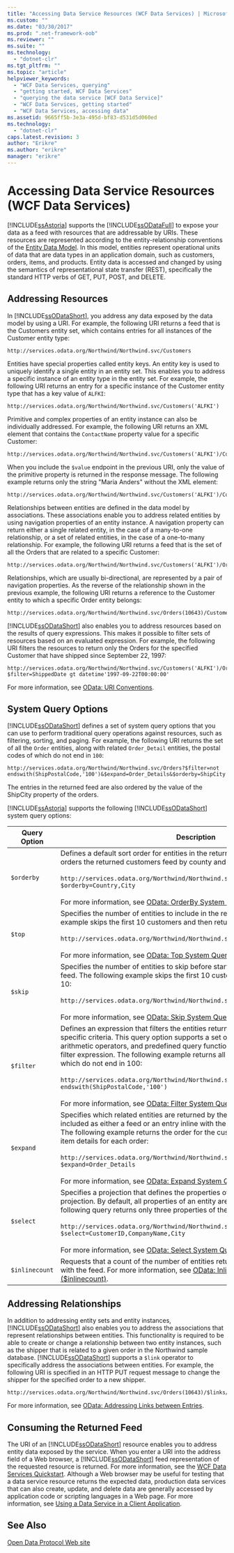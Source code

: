 ```yaml
---
title: "Accessing Data Service Resources (WCF Data Services) | Microsoft Docs"
ms.custom: ""
ms.date: "03/30/2017"
ms.prod: ".net-framework-oob"
ms.reviewer: ""
ms.suite: ""
ms.technology: 
  - "dotnet-clr"
ms.tgt_pltfrm: ""
ms.topic: "article"
helpviewer_keywords: 
  - "WCF Data Services, querying"
  - "getting started, WCF Data Services"
  - "querying the data service [WCF Data Service]"
  - "WCF Data Services, getting started"
  - "WCF Data Services, accessing data"
ms.assetid: 9665ff5b-3e3a-495d-bf83-d531d5d060ed
ms.technology: 
  - "dotnet-clr"
caps.latest.revision: 3
author: "Erikre"
ms.author: "erikre"
manager: "erikre"
---
```

# Accessing Data Service Resources (WCF Data Services)
[!INCLUDE[ssAstoria](../../../../includes/ssastoria-md.md)] supports the [!INCLUDE[ssODataFull](../../../../includes/ssodatafull-md.md)] to expose your data as a feed with resources that are addressable by URIs. These resources are represented according to the entity-relationship conventions of the [Entity Data Model](../../../../docs/framework/data/adonet/entity-data-model.md). In this model, entities represent operational units of data that are data types in an application domain, such as customers, orders, items, and products. Entity data is accessed and changed by using the semantics of representational state transfer (REST), specifically the standard HTTP verbs of GET, PUT, POST, and DELETE.  
  
## Addressing Resources  
 In [!INCLUDE[ssODataShort](../../../../includes/ssodatashort-md.md)], you address any data exposed by the data model by using a URI. For example, the following URI returns a feed that is the Customers entity set, which contains entries for all instances of the Customer entity type:  
  
```  
http://services.odata.org/Northwind/Northwind.svc/Customers  
```  
  
 Entities have special properties called entity keys. An entity key is used to uniquely identify a single entity in an entity set. This enables you to address a specific instance of an entity type in the entity set. For example, the following URI returns an entry for a specific instance of the Customer entity type that has a key value of `ALFKI`:  
  
```  
http://services.odata.org/Northwind/Northwind.svc/Customers('ALFKI')  
```  
  
 Primitive and complex properties of an entity instance can also be individually addressed. For example, the following URI returns an XML element that contains the `ContactName` property value for a specific Customer:  
  
```  
http://services.odata.org/Northwind/Northwind.svc/Customers('ALFKI')/ContactName  
```  
  
 When you include the `$value` endpoint in the previous URI, only the value of the primitive property is returned in the response message. The following example returns only the string "Maria Anders" without the XML element:  
  
```  
http://services.odata.org/Northwind/Northwind.svc/Customers('ALFKI')/ContactName/$value  
```  
  
 Relationships between entities are defined in the data model by associations. These associations enable you to address related entities by using navigation properties of an entity instance. A navigation property can return either a single related entity, in the case of a many-to-one relationship, or a set of related entities, in the case of a one-to-many relationship. For example, the following URI returns a feed that is the set of all the Orders that are related to a specific Customer:  
  
```  
http://services.odata.org/Northwind/Northwind.svc/Customers('ALFKI')/Orders  
```  
  
 Relationships, which are usually bi-directional, are represented by a pair of navigation properties. As the reverse of the relationship shown in the previous example, the following URI returns a reference to the Customer entity to which a specific Order entity belongs:  
  
```  
http://services.odata.org/Northwind/Northwind.svc/Orders(10643)/Customer  
```  
  
 [!INCLUDE[ssODataShort](../../../../includes/ssodatashort-md.md)] also enables you to address resources based on the results of query expressions. This makes it possible to filter sets of resources based on an evaluated expression. For example, the following URI filters the resources to return only the Orders for the specified Customer that have shipped since September 22, 1997:  
  
```  
http://services.odata.org/Northwind/Northwind.svc/Customers('ALFKI')/Orders?$filter=ShippedDate gt datetime'1997-09-22T00:00:00'  
```  
  
 For more information, see [OData: URI Conventions](http://go.microsoft.com/fwlink/?LinkId=185564).  
  
## System Query Options  
 [!INCLUDE[ssODataShort](../../../../includes/ssodatashort-md.md)] defines a set of system query options that you can use to perform traditional query operations against resources, such as filtering, sorting, and paging. For example, the following URI returns the set of all the `Order` entities, along with related `Order_Detail` entities, the postal codes of which do not end in `100`:  
  
```  
http://services.odata.org/Northwind/Northwind.svc/Orders?$filter=not endswith(ShipPostalCode,'100')&$expand=Order_Details&$orderby=ShipCity  
```  
  
 The entries in the returned feed are also ordered by the value of the ShipCity property of the orders.  
  
 [!INCLUDE[ssAstoria](../../../../includes/ssastoria-md.md)] supports the following [!INCLUDE[ssODataShort](../../../../includes/ssodatashort-md.md)] system query options:  
  
|Query Option|Description|  
|------------------|-----------------|  
|`$orderby`|Defines a default sort order for entities in the returned feed. The following query orders the returned customers feed by county and city:<br /><br /> `http://services.odata.org/Northwind/Northwind.svc/Customers?$orderby=Country,City`<br /><br /> For more information, see [OData: OrderBy System Query Option ($orderby)](http://go.microsoft.com/fwlink/?LinkId=186968).|  
|`$top`|Specifies the number of entities to include in the returned feed. The following example skips the first 10 customers and then returns the next 10:<br /><br /> `http://services.odata.org/Northwind/Northwind.svc/Customers?$skip=10&$top=10`<br /><br /> For more information, see [OData: Top System Query Option ($top)](http://go.microsoft.com/fwlink/?LinkId=186969).|  
|`$skip`|Specifies the number of entities to skip before starting to return entities in the feed. The following example skips the first 10 customers and then returns the next 10:<br /><br /> `http://services.odata.org/Northwind/Northwind.svc/Customers?$skip=10&$top=10`<br /><br /> For more information, see [OData: Skip System Query Option ($skip)](http://go.microsoft.com/fwlink/?LinkId=186971).|  
|`$filter`|Defines an expression that filters the entities returned in the feed based on specific criteria. This query option supports a set of logical comparison operators, arithmetic operators, and predefined query functions that are used to evaluate the filter expression. The following example returns all orders the postal codes of which do not end in 100:<br /><br /> `http://services.odata.org/Northwind/Northwind.svc/Orders?$filter=not endswith(ShipPostalCode,'100')`<br /><br /> For more information, see [OData: Filter System Query Option ($filter)](http://go.microsoft.com/fwlink/?LinkId=186972).|  
|`$expand`|Specifies which related entities are returned by the query. Related entities are included as either a feed or an entry inline with the entity returned by the query. The following example returns the order for the customer 'ALFKI' along with the item details for each order:<br /><br /> `http://services.odata.org/Northwind/Northwind.svc/Customers('ALFKI')/Orders?$expand=Order_Details`<br /><br /> For more information, see [OData: Expand System Query Option ($expand)](http://go.microsoft.com/fwlink/?LinkId=186973).|  
|`$select`|Specifies a projection that defines the properties of the entity are returned in the projection. By default, all properties of an entity are returned in a feed. The following query returns only three properties of the `Customer` entity:<br /><br /> `http://services.odata.org/Northwind/Northwind.svc/Customers?$select=CustomerID,CompanyName,City`<br /><br /> For more information, see [OData: Select System Query Option ($select)](http://go.microsoft.com/fwlink/?LinkID=186076).|  
|`$inlinecount`|Requests that a count of the number of entities returned in the feed be included with the feed. For more information, see [OData: Inlinecount System Query Option ($inlinecount)](http://go.microsoft.com/fwlink/?LinkId=186975).|  
  
## Addressing Relationships  
 In addition to addressing entity sets and entity instances, [!INCLUDE[ssODataShort](../../../../includes/ssodatashort-md.md)] also enables you to address the associations that represent relationships between entities. This functionality is required to be able to create or change a relationship between two entity instances, such as the shipper that is related to a given order in the Northwind sample database. [!INCLUDE[ssODataShort](../../../../includes/ssodatashort-md.md)] supports a `$link` operator to specifically address the associations between entities. For example, the following URI is specified in an HTTP PUT request message to change the shipper for the specified order to a new shipper.  
  
```  
http://services.odata.org/Northwind/Northwind.svc/Orders(10643)/$links/Shipper  
```  
  
 For more information, see [OData: Addressing Links between Entries](http://go.microsoft.com/fwlink/?LinkId=187351).  
  
## Consuming the Returned Feed  
 The URI of an [!INCLUDE[ssODataShort](../../../../includes/ssodatashort-md.md)] resource enables you to address entity data exposed by the service. When you enter a URI into the address field of a Web browser, a [!INCLUDE[ssODataShort](../../../../includes/ssodatashort-md.md)] feed representation of the requested resource is returned. For more information, see the [WCF Data Services Quickstart](../../../../docs/framework/data/wcf/quickstart-wcf-data-services.md). Although a Web browser may be useful for testing that a data service resource returns the expected data, production data services that can also create, update, and delete data are generally accessed by application code or scripting languages in a Web page. For more information, see [Using a Data Service in a Client Application](../../../../docs/framework/data/wcf/using-a-data-service-in-a-client-application-wcf-data-services.md).  
  
## See Also  
 [Open Data Protocol Web site](http://go.microsoft.com/fwlink/?LinkID=182204)